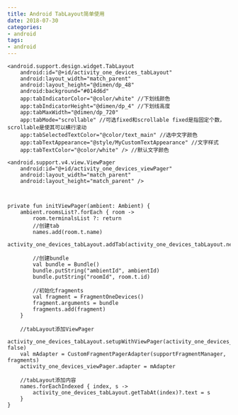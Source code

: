 ```yaml
---
title: Android TabLayout简单使用
date: 2018-07-30
categories: 
- android
tags: 
- android
---
```

    <android.support.design.widget.TabLayout
        android:id="@+id/activity_one_devices_tabLayout"
        android:layout_width="match_parent"
        android:layout_height="@dimen/dp_48"
        android:background="#014d6d"
        app:tabIndicatorColor="@color/white" //下划线颜色
        app:tabIndicatorHeight="@dimen/dp_4" //下划线高度
        app:tabMaxWidth="@dimen/dp_720" 
        app:tabMode="scrollable" //可选fixed和scrollable fixed是指固定个数， scrollable是使其可以横行滚动
        app:tabSelectedTextColor="@color/text_main" //选中文字颜色
        app:tabTextAppearance="@style/MyCustomTextAppearance" //文字样式
        app:tabTextColor="@color/white" /> //默认文字颜色

    <android.support.v4.view.ViewPager
        android:id="@+id/activity_one_devices_viewPager"
        android:layout_width="match_parent"
        android:layout_height="match_parent" />



    private fun initViewPager(ambient: Ambient) {
        ambient.roomsList?.forEach { room ->
            room.terminalsList ?: return
            //创建tab
            names.add(room.t.name)
            activity_one_devices_tabLayout.addTab(activity_one_devices_tabLayout.newTab())

            //创建bundle
            val bundle = Bundle()
            bundle.putString("ambientId", ambientId)
            bundle.putString("roomId", room.t.id)

            //初始化fragments
            val fragment = FragmentOneDevices()
            fragment.arguments = bundle
            fragments.add(fragment)
        }

        //tabLayout添加ViewPager
        activity_one_devices_tabLayout.setupWithViewPager(activity_one_devices_viewPager, false)
        val mAdapter = CustomFragmentPagerAdapter(supportFragmentManager, fragments)
        activity_one_devices_viewPager.adapter = mAdapter

        //tabLayout添加内容
        names.forEachIndexed { index, s ->
            activity_one_devices_tabLayout.getTabAt(index)?.text = s
        }
    }
